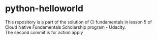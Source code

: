 # python-helloworld
This repository is a part of the solution of CI fundamentals in lesson 5 of Cloud Native Fundamentals Scholarship program - Udacity.  
The second commit is for action apply
